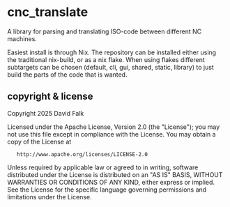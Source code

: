# cnc_translate
A library for parsing and translating ISO-code between different NC machines.

Easiest install is through Nix. The repository can be installed either using the traditional nix-build, or as a nix flake. When using flakes different subtargets can be chosen (default, cli, gui, shared, static, library) to just build the parts of the code that is wanted.

## copyright & license
Copyright 2025 David Falk

   Licensed under the Apache License, Version 2.0 (the "License");
   you may not use this file except in compliance with the License.
   You may obtain a copy of the License at

       http://www.apache.org/licenses/LICENSE-2.0

   Unless required by applicable law or agreed to in writing, software
   distributed under the License is distributed on an "AS IS" BASIS,
   WITHOUT WARRANTIES OR CONDITIONS OF ANY KIND, either express or implied.
   See the License for the specific language governing permissions and
   limitations under the License.
